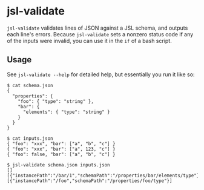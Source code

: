 # jsl-validate

`jsl-validate` validates lines of JSON against a JSL schema, and outputs each
line's errors. Because `jsl-validate` sets a nonzero status code if any of the
inputs were invalid, you can use it in the `if` of a bash script.

## Usage

See `jsl-validate --help` for detailed help, but essentially you run it like so:

```text
$ cat schema.json
{
  "properties": {
    "foo": { "type": "string" },
    "bar": {
      "elements": { "type": "string" }
    }
  }
}

$ cat inputs.json
{ "foo": "xxx", "bar": ["a", "b", "c"] }
{ "foo": "xxx", "bar": ["a", 123, "c"] }
{ "foo": false, "bar": ["a", "b", "c"] }

$ jsl-validate schema.json inputs.json
[]
[{"instancePath":"/bar/1","schemaPath":"/properties/bar/elements/type"}]
[{"instancePath":"/foo","schemaPath":"/properties/foo/type"}]
```
